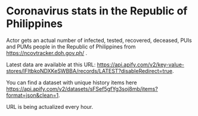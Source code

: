 # Coronavirus stats in the Republic of Philippines

Actor gets an actual number of infected, tested, recovered, deceased, PUIs and PUMs people in the Republic of Philippines from https://ncovtracker.doh.gov.ph/ .

Latest data are available at this URL: https://api.apify.com/v2/key-value-stores/lFItbkoNDXKeSWBBA/records/LATEST?disableRedirect=true.

You can find a dataset with unique history items here https://api.apify.com/v2/datasets/sFSef5gfYg3soj8mb/items?format=json&clean=1.

URL is being actualized every hour.
